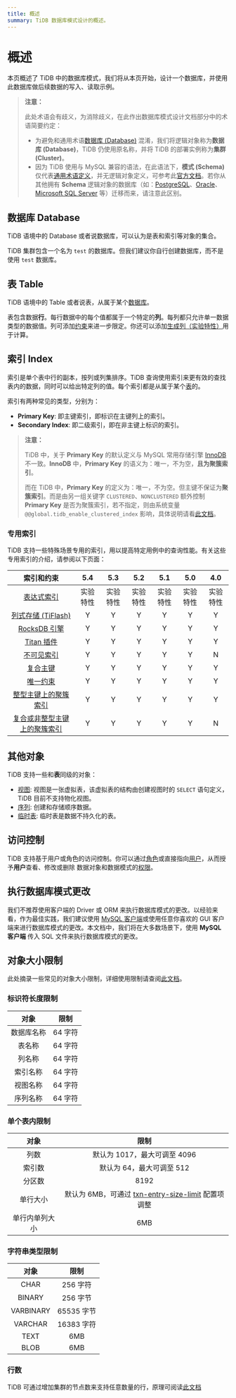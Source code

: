 ```yaml
---
title: 概述
summary: TiDB 数据库模式设计的概述。
---
```


# 概述

本页概述了 TiDB 中的数据库模式，我们将从本页开始，设计一个数据库，并使用此数据库做后续数据的写入、读取示例。

> **注意：**
>
> 此处术语会有歧义，为消除歧义，在此作出数据库模式设计文档部分中的术语简要约定：
>
> - 为避免和通用术语[数据库 (Database)](https://en.wikipedia.org/wiki/Database) 混淆，我们将逻辑对象称为**数据库 (Database)**，TiDB 仍使用原名称，并将 TiDB 的部署实例称为**集群 (Cluster)**。
> - 因为 TiDB 使用与 MySQL 兼容的语法，在此语法下，**模式 (Schema)** 仅代表[通用术语定义](https://en.wiktionary.org/wiki/schema)，并无逻辑对象定义，可参考此[官方文档](https://dev.mysql.com/doc/refman/8.0/en/create-database.html)。若你从其他拥有 **Schema** 逻辑对象的数据库（如：[PostgreSQL](https://www.postgresql.org/docs/current/ddl-schemas.html)、[Oracle](https://docs.oracle.com/en/database/oracle/oracle-database/21/tdddg/creating-managing-schema-objects.html)、[Microsoft SQL Server](https://docs.microsoft.com/en-us/sql/relational-databases/security/authentication-access/create-a-database-schema?view=sql-server-ver15) 等）迁移而来，请注意此区别。

## 数据库 Database

TiDB 语境中的 Database 或者说数据库，可以认为是表和索引等对象的集合。

TiDB 集群包含一个名为 `test` 的数据库。但我们建议你自行创建数据库，而不是使用 `test` 数据库。

## 表 Table

TiDB 语境中的 Table 或者说表，从属于某个[数据库](#数据库-database)。

表包含数据**行**。每行数据中的每个值都属于一个特定的**列**。每列都只允许单一数据类型的数据值。列可添加[约束](/constraints.md)来进一步限定。你还可以添加[生成列（实验特性）](/generated-columns.md)用于计算。

## 索引 Index

索引是单个表中行的副本，按列或列集排序。TiDB 查询使用索引来更有效的查找表内的数据，同时可以给出特定列的值。每个索引都是从属于某个[表](#表-table)的。

索引有两种常见的类型，分别为：

- **Primary Key**: 即主键索引，即标识在主键列上的索引。
- **Secondary Index**: 即二级索引，即在非主键上标识的索引。

> **注意：**
>
> TiDB 中，关于 **Primary Key** 的默认定义与 MySQL 常用存储引擎 [InnoDB](https://mariadb.com/kb/en/innodb/) 不一致。**InnoDB** 中，**Primary Key** 的语义为：唯一，不为空，**且为聚簇索引**。
>
> 而在 TiDB 中，**Primary Key** 的定义为：唯一，不为空。但主键不保证为**聚簇索引**。而是由另一组关键字 `CLUSTERED`、`NONCLUSTERED` 额外控制 **Primary Key** 是否为聚簇索引，若不指定，则由系统变量 `@@global.tidb_enable_clustered_index` 影响，具体说明请看[此文档](/clustered-indexes.md)。

### 专用索引

TiDB 支持一些特殊场景专用的索引，用以提高特定用例中的查询性能。有关这些专用索引的介绍，请参阅以下页面：

|                                                           索引和约束                                                           |   5.4    |   5.3    |   5.2    |   5.1    |   5.0    |   4.0    |
| :----------------------------------------------------------------------------------------------------------------------------: | :------: | :------: | :------: | :------: | :------: | :------: |
| [表达式索引](/sql-statements/sql-statement-create-index.md#表达式索引) | 实验特性 | 实验特性 | 实验特性 | 实验特性 | 实验特性 | 实验特性 |
|                         [列式存储 (TiFlash)](/tiflash/tiflash-overview.md)                         |    Y     |    Y     |    Y     |    Y     |    Y     |    Y     |
|                            [RocksDB 引擎](/storage-engine/rocksdb-overview.md)                            |    Y     |    Y     |    Y     |    Y     |    Y     |    Y     |
|                              [Titan 插件](/storage-engine/titan-overview.md)                              |    Y     |    Y     |    Y     |    Y     |    Y     |    Y     |
|                         [不可见索引](/sql-statements/sql-statement-add-index.md)                          |    Y     |    Y     |    Y     |    Y     |    Y     |    N     |
|              [复合主键](/constraints.md#主键约束)              |    Y     |    Y     |    Y     |    Y     |    Y     |    Y     |
|              [唯一约束](/constraints.md#唯一约束)              |    Y     |    Y     |    Y     |    Y     |    Y     |    Y     |
|                          [整型主键上的聚簇索引](/constraints.md)                           |    Y     |    Y     |    Y     |    Y     |    Y     |    Y     |
|                      [复合或非整型主键上的聚簇索引](/constraints.md)                       |    Y     |    Y     |    Y     |    Y     |    Y     |    N     |

## 其他对象

TiDB 支持一些和**表**同级的对象：

- [视图](/views.md): 视图是一张虚拟表，该虚拟表的结构由创建视图时的 `SELECT` 语句定义，TiDB 目前不支持物化视图。
- [序列](/sql-statements/sql-statement-create-sequence.md): 创建和存储顺序数据。
- [临时表](/temporary-tables.md): 临时表是数据不持久化的表。

## 访问控制

TiDB 支持基于用户或角色的访问控制。你可以通过[角色](/role-based-access-control.md)或直接指向[用户](/user-account-management.md)，从而授予**用户**查看、修改或删除 数据对象和数据模式的[权限](/privilege-management.md)。

## 执行数据库模式更改

我们不推荐使用客户端的 Driver 或 ORM 来执行数据库模式的更改。以经验来看，作为最佳实践，我们建议使用 [MySQL 客户端](https://dev.mysql.com/doc/refman/8.0/en/mysql.html)或使用任意你喜欢的 GUI 客户端来进行数据库模式的更改。本文档中，我们将在大多数场景下，使用 **MySQL 客户端** 传入 SQL 文件来执行数据库模式的更改。

## 对象大小限制

此处摘录一些常见的对象大小限制，详细使用限制请查阅[此文档](/tidb-limitations.md)。

### 标识符长度限制

|    对象    |  限制   |
| :--------: | :-----: |
| 数据库名称 | 64 字符 |
|   表名称   | 64 字符 |
|   列名称   | 64 字符 |
|  索引名称  | 64 字符 |
|  视图名称  | 64 字符 |
|  序列名称  | 64 字符 |

### 单个表内限制

|      对象      |                                                                                                                   限制                                                                                                                    |
| :------------: | :---------------------------------------------------------------------------------------------------------------------------------------------------------------------------------------------------------------------------------------: |
|      列数      |                                                                                                       默认为 1017，最大可调至 4096                                                                                                        |
|     索引数     |                                                                                                         默认为 64，最大可调至 512                                                                                                         |
|     分区数     |                                                                                                                   8192                                                                                                                    |
|    单行大小    | 默认为 6MB，可通过 [txn-entry-size-limit](/tidb-configuration-file.md#txn-entry-size-limit-span-class"version-mark"从-v50-版本开始引入span) 配置项调整 |
| 单行内单列大小 |                                                                                                                    6MB                                                                                                                    |

### 字符串类型限制

|   对象    |    限制    |
| :-------: | :--------: |
|   CHAR    |  256 字符  |
|  BINARY   |  256 字节  |
| VARBINARY | 65535 字节 |
|  VARCHAR  | 16383 字符 |
|   TEXT    |    6MB     |
|   BLOB    |    6MB     |

### 行数

TiDB 可通过增加集群的节点数来支持任意数量的行，原理可阅读[此文档](/best-practices/tidb-best-practices.md)
